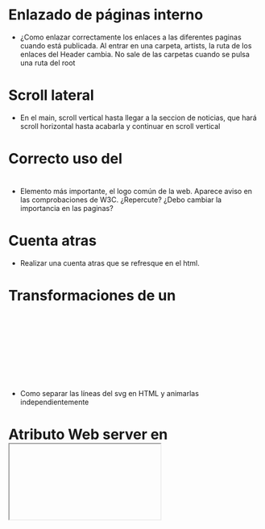 # Enlazado de páginas interno
-   ¿Como enlazar correctamente los enlaces a las diferentes paginas cuando está publicada. Al entrar en una carpeta, artists, la ruta de los enlaces del Header cambia. No sale de las carpetas cuando se pulsa una ruta del root

# Scroll lateral
-   En el main, scroll vertical hasta llegar a la seccion de noticias, que hará scroll horizontal hasta acabarla y continuar en scroll vertical

# Correcto uso del <h1>
-   Elemento más importante, el logo común de la web. Aparece aviso en las comprobaciones de W3C. ¿Repercute? ¿Debo cambiar la importancia en las paginas?

# Cuenta atras
-   Realizar una cuenta atras que se refresque en el html.

# Transformaciones de un <svg>
-   Como separar las líneas del svg en HTML y animarlas independientemente

# Atributo Web server en <iframe> Youtube
-   En la comprobacion W3C aparece como no reconocida. La elimino. ¿Problemas?

# Plagio
- ¿Qué se considera plagio? Imagenes, videos o contenido de otras web (varias) con la indicacion de ello en la memoria. Por ejemplo, utilizar el contenido de sostenibilidad de una web. Imagenes relacionadas con ellos de otras webs para construir tu página. Efectos que se hacen en otras web, trasladarlos a la propia. Video principal de otra web, editando el mismo para utilzar una parte de él. Obviamente, código artesano 100%.

# Meta tags
- ¿Meta tags identico en todas las páginas o personalizado?

# Edicion CSS de <input type=file>

Como editar el boton que sale por defecto en el navegador así como el texto

# Sin acción <button type='submit'>

Me gustaria simular el submit con un "banner" de completado pero que no ejecute el submit para que no salga de la web.

